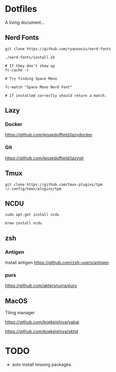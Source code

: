 # Dotfiles

A living document...

## Nerd Fonts

```
git clone https://github.com/ryanoasis/nerd-fonts

./nerd-fonts/install.sh

# If they don't show up
fc-cache -r

# Try finding Space Mono

fc-match "Space Mono Nerd Font"

# If installed correctly should return a match.

```



## Lazy

### Docker

https://github.com/jesseduffield/lazydocker

### Git

https://github.com/jesseduffield/lazygit

## Tmux

```
git clone https://github.com/tmux-plugins/tpm ~/.config/tmux/plugins/tpm
```

## NCDU

`sudo apt-get install ncdu`

`brew install ncdu`

## zsh

### Antigen

Install antigen https://github.com/zsh-users/antigen

### purs

https://github.com/aktersnurra/purs

## MacOS

Tiling manager

https://github.com/koekeishiya/yabai

https://github.com/koekeishiya/skhd

# TODO

* auto install missing packages. 
